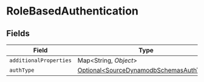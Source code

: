 # RoleBasedAuthentication


## Fields

| Field                                                                                            | Type                                                                                             | Required                                                                                         | Description                                                                                      |
| ------------------------------------------------------------------------------------------------ | ------------------------------------------------------------------------------------------------ | ------------------------------------------------------------------------------------------------ | ------------------------------------------------------------------------------------------------ |
| `additionalProperties`                                                                           | Map\<String, *Object*>                                                                           | :heavy_minus_sign:                                                                               | N/A                                                                                              |
| `authType`                                                                                       | [Optional\<SourceDynamodbSchemasAuthType>](../../models/shared/SourceDynamodbSchemasAuthType.md) | :heavy_minus_sign:                                                                               | N/A                                                                                              |
